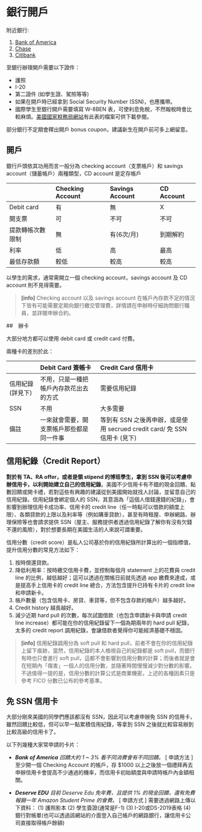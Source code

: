# 銀行開戶

附近銀行:
1. [Bank of America](https://www.bankofamerica.com/)
2. [Chase](https://www.chase.com/)
3. [Citibank](https://online.citi.com/US/login.do)

至銀行辦理開戶需要以下證件：
- 護照
- I-20
- 第二證件 (如學生證、駕照等等)
- 如果在開戶時已經拿到 Social Security Number (SSN)，也應攜帶。
- 國際學生至銀行開戶需要填寫 W-8BEN 表，可使利息免稅，不然報稅時會比較麻煩。[美國國家稅務局網站](http://www.irs.gov)有此表的檔案可供下載參閱。

部分銀行不定期會釋出開戶 bonus coupon，建議新生在開戶前可多上網留意。


## 開戶

銀行戶頭依其功用而言一般分為 checking account（支票帳戶）和 savings account（儲蓄帳戶）兩種類型，CD account 是定存帳戶

|        | Checking Account | Savings Account  | CD Account |
| :---   | :---       | :--- | :--- |
| Debit card   | 有        | 無 | X |
| 開支票 | 可      | 不可   | 不可 |
| 提款轉帳次數限制  | 無        | 有(6次/月)  | 到期解約 |
| 利率   | 低    | 高     | 最高 |
|最低存款額 | 較低 | 較高 | 較高 |


以學生的需求，通常需開立一個 checking account，savings account 及 CD account 則不見得需要。

> **[info]**
> Checking account 以及 savings account 在帳戶內存款不足的情況下皆有可能需要定期向銀行繳交管理費，詳情請在申辦時仔細詢問銀行職員，並詳閱申辦合約。


##　辦卡

大部分地方都可以使用 debit card 或 credit card 付費。

兩種卡的差別於此：

|        | Debit Card 簽帳卡 | Credit Card 信用卡 | 
| :---   | :---       | :--- | 
| 信用紀錄(詳見下)| 不用，只是一種把帳戶內存款花出去的方式 | 需要信用紀錄 |
| SSN  | 不用      | 大多需要   |
| 備註 | 一來就會需要，開支票帳戶那些都是同一件事 | 等到有 SSN 之後再申辦，或是使用 secrued credit card/ 免 SSN 信用卡 (見下)|

## 信用紀錄（Credit Report）

**對於有 TA、RA offer，或者是領 stipend 的博班學生，拿到 SSN 後可以考慮申辦信用卡，以利開始建立自己的信用紀錄**。美國不少信用卡有不錯的現金回饋、點數回饋或開卡禮，若對這些有興趣的建議從到美國開始就找人討論，並留意自己的信用紀錄。信用紀錄會綁定個人的 SSN，其意涵為「這個人借錢還錢的紀錄」，會影響到辦理信用卡成功率、信用卡的 credit line（任一時點可以借款的額度上限）、各類貸款的上限以及利率等（例如購車貸款），甚至有時租屋、申辦網路、辦理保險等也會請求提供 SSN（屋主、服務提供者透過信用紀錄了解你有沒有欠錢不還的風險），對於想要長期在美國生活的人來說可謂重要。

信用分數（credit score）是私人公司基於你的信用紀錄所計算出的一個指標值，提升信用分數的常見方法如下：
1. 按時償還貸款。
2. 降低利用率：按時繳交信用卡費，並控制每個月 statement 上的花費與 credit line 的比例，越低越好；這可以透過在關帳日前就先透過 app 繳費來達成，或是提高手上信用卡的 credit line 總合，方法包含提升已持有卡片的 credit line 和申請新卡。
3. 帳戶數量（包含信用卡、房貸、車貸等，但不包含存款的帳戶）越多越好。
4. Credit history 越長越好。
5. 減少近期 hard pull 的次數，每次試圖借款（也包含申請新卡與申請 credit line increase）都可能在你的信用紀錄留下一個為期兩年的 hard pull 紀錄，太多的 credit report 調用紀錄，會讓借款者覺得你可能經濟基礎不穩固。

> **[info]**
> 信用紀錄調用分為 soft pull 和 hard pull，前者不會在你的信用紀錄上留下痕跡，當然，信用紀錄的本人檢視自己的紀錄都是 soft pull，而銀行有時也只會進行 soft pull，這都不會影響到信用分數的計算；而後者就是會在短期內「傷害」一個人的信用分數，並隨著時間慢慢減少對分數的影響。不過值得一提的是，信用分數的計算公式是商業機密，上述的各種因素只是參考 FICO 分數已公布的參考基準。



## 免 SSN 信用卡
大部分剛來美國的同學們應該都沒有 SSN，因此可以考慮申辦免 SSN 的信用卡，雖然回饋比較低，但可以早一點累積信用紀錄，等拿到 SSN 之後就比較容易辦到比較高級的信用卡了。

以下列幾種大家常申請的卡片：
-   ***Bank of America***
    *回饋大約 1 ~ 3% 看不同消費會有不同回饋。*
    [ 申請方法 ]
    至少開一個 Checking Account 的帳戶，存 $1000 以上之後放一個禮拜再去申辦信用卡會提高不少通過的機率，而信用卡初始額度與申請時帳戶內金額相關。

-   ***Deserve EDU***
    *目前 Deserve Edu 免年費，且提供 1% 的現金回饋，還有免費報銷一年 Amazon Student Prime 的會費。*
    [ 申請方式 ]
    需要透過網路上傳以下資料：
    (1) 護照影本
    (2) 學生簽證(通常是F-1)
    (3) I-20或DS-2019表格
    (4) 銀行對帳單(也可以透過該網站的介面登入自己帳戶的網路銀行，讓信用卡公司直接取得帳戶餘額)
